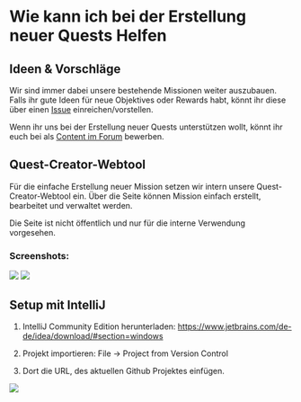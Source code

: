 # Wie kann ich bei der Erstellung neuer Quests Helfen

## Ideen & Vorschläge

Wir sind immer dabei unsere bestehende Missionen weiter auszubauen.
Falls ihr gute Ideen für neue Objektives oder Rewards habt, könnt ihr diese über
einen [Issue](https://github.com/Cytooxien/Cytooxien-Mission-Template/issues/new/choose) einreichen/vorstellen.

Wenn ihr uns bei der Erstellung neuer Quests unterstützen wollt, könnt ihr euch bei
als [Content im Forum](https://cxn.link/quest-content) bewerben.

## Quest-Creator-Webtool

Für die einfache Erstellung neuer Mission setzen wir intern unsere Quest-Creator-Webtool ein.
Über die Seite können Mission einfach erstellt, bearbeitet und verwaltet werden.

Die Seite ist nicht öffentlich und nur für die interne Verwendung vorgesehen.

### Screenshots:

![](https://i.imgur.com/HH0UnJl.png)
![](https://i.imgur.com/rozkyfK.png)

## Setup mit IntelliJ

1. IntelliJ Community Edition herunterladen: https://www.jetbrains.com/de-de/idea/download/#section=windows

2. Projekt importieren: File -> Project from Version Control

3. Dort die URL, des aktuellen Github Projektes einfügen.

![](https://i.imgur.com/xsnmqua.png)

